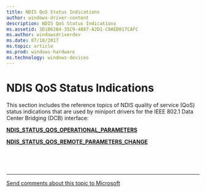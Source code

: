 ```yaml
---
title: NDIS QoS Status Indications
author: windows-driver-content
description: NDIS QoS Status Indications
ms.assetid: 5D1B6264-35C9-4887-A2D1-C8AED017CAFC
ms.author: windowsdriverdev 
ms.date: 07/18/2017 
ms.topic: article 
ms.prod: windows-hardware 
ms.technology: windows-devices 
---
```


# NDIS QoS Status Indications


This section includes the reference topics of NDIS quality of service (QoS) status indications that are used by miniport drivers for the IEEE 802.1 Data Center Bridging (DCB) interface:

[**NDIS\_STATUS\_QOS\_OPERATIONAL\_PARAMETERS**](ndis-status-qos-operational-parameters-change.md)

[**NDIS\_STATUS\_QOS\_REMOTE\_PARAMETERS\_CHANGE**](ndis-status-qos-remote-parameters-change.md)

 

 


--------------------
[Send comments about this topic to Microsoft](mailto:wsddocfb@microsoft.com?subject=Documentation%20feedback%20%5Bnetvista\netvista%5D:%20NDIS%20QoS%20Status%20Indications%20%20RELEASE:%20%287/5/2017%29&body=%0A%0APRIVACY%20STATEMENT%0A%0AWe%20use%20your%20feedback%20to%20improve%20the%20documentation.%20We%20don't%20use%20your%20email%20address%20for%20any%20other%20purpose,%20and%20we'll%20remove%20your%20email%20address%20from%20our%20system%20after%20the%20issue%20that%20you're%20reporting%20is%20fixed.%20While%20we're%20working%20to%20fix%20this%20issue,%20we%20might%20send%20you%20an%20email%20message%20to%20ask%20for%20more%20info.%20Later,%20we%20might%20also%20send%20you%20an%20email%20message%20to%20let%20you%20know%20that%20we've%20addressed%20your%20feedback.%0A%0AFor%20more%20info%20about%20Microsoft's%20privacy%20policy,%20see%20http://privacy.microsoft.com/default.aspx. "Send comments about this topic to Microsoft")


